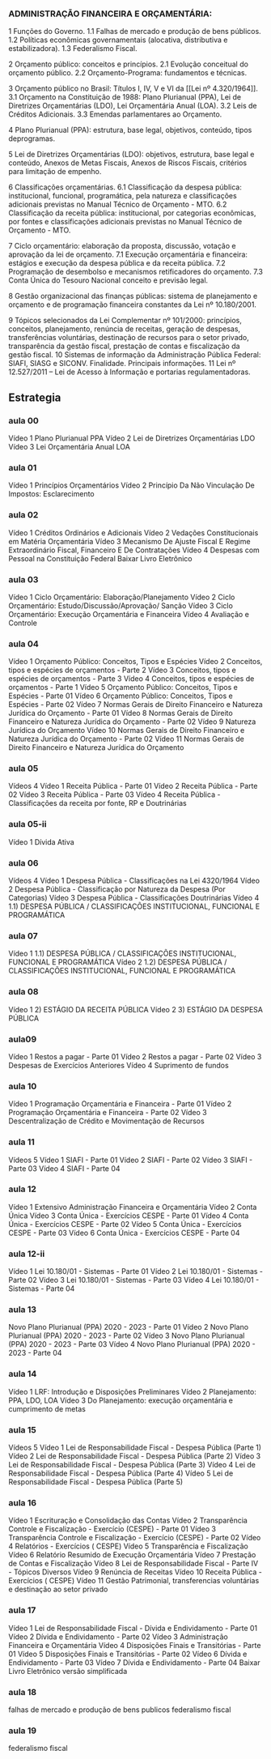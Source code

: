 ### ADMINISTRAÇÃO FINANCEIRA E ORÇAMENTÁRIA: 
1 Funções do Governo. 1.1 Falhas de mercado e produção de bens públicos. 
1.2 Políticas econômicas governamentais (alocativa, distributiva e estabilizadora). 
1.3 Federalismo Fiscal. 

2 Orçamento público: conceitos e princípios. 
2.1 Evolução conceitual do orçamento público. 
2.2 Orçamento-Programa: fundamentos e técnicas. 

3 Orçamento público no Brasil: Títulos I, IV, V e VI da [[Lei nº 4.320/1964]]. 
3.1 Orçamento na Constituição de 1988: Plano Plurianual (PPA), Lei de Diretrizes Orçamentárias (LDO), Lei Orçamentária Anual (LOA). 
3.2 Leis de Créditos Adicionais. 
3.3 Emendas parlamentares ao Orçamento. 

4 Plano Plurianual (PPA): estrutura, base legal, objetivos, conteúdo, tipos deprogramas. 

5 Lei de Diretrizes Orçamentárias (LDO): objetivos, estrutura, base legal e conteúdo, Anexos de Metas Fiscais, Anexos de Riscos Fiscais, critérios para limitação de empenho. 

6 Classificações orçamentárias. 
6.1 Classificação da despesa pública: institucional, funcional, programática, pela natureza e classificações adicionais previstas no Manual Técnico de Orçamento - MTO. 
6.2 Classificação da receita pública: institucional, por categorias econômicas, por fontes e classificações adicionais previstas no Manual Técnico de Orçamento - MTO. 

7 Ciclo orçamentário: elaboração da proposta, discussão, votação e aprovação da lei de orçamento. 
7.1 Execução orçamentária e financeira: estágios e execução da despesa pública e da receita pública. 
7.2 Programação de desembolso e mecanismos retificadores do orçamento. 
7.3 Conta Única do Tesouro Nacional conceito e previsão legal. 

8 Gestão organizacional das finanças públicas: sistema de planejamento e orçamento e de programação financeira constantes da Lei nº 10.180/2001. 

9 Tópicos selecionados da Lei Complementar nº 101/2000: princípios, conceitos, planejamento, renúncia de receitas, geração de despesas, transferências voluntárias, destinação de recursos para o setor privado, transparência da gestão fiscal, prestação de contas e fiscalização da gestão fiscal. 10 Sistemas de informação da Administração Pública Federal: SIAFI, SIASG e SICONV. Finalidade. Principais informações. 11 Lei nº 12.527/2011 – Lei de Acesso à Informação e portarias regulamentadoras.


## Estrategia

### aula 00

Vídeo 1
Plano Plurianual PPA
Vídeo 2
Lei de Diretrizes Orçamentárias LDO
Vídeo 3
Lei Orçamentária Anual LOA

### aula 01

Vídeo 1
Princípios Orçamentários
Vídeo 2
Princípio Da Não Vinculação De Impostos: Esclarecimento

### aula 02

Vídeo 1
Créditos Ordinários e Adicionais
Vídeo 2
Vedações Constitucionais em Matéria Orçamentária
Vídeo 3
Mecanismo De Ajuste Fiscal E Regime Extraordinário Fiscal, Financeiro E De Contratações
Vídeo 4
Despesas com Pessoal na Constituição Federal
Baixar Livro Eletrônico

### aula 03

Vídeo 1
Ciclo Orçamentário: Elaboração/Planejamento
Vídeo 2
Ciclo Orçamentário: Estudo/Discussão/Aprovação/ Sanção
Vídeo 3
Ciclo Orçamentário: Execução Orçamentária e Financeira
Vídeo 4
Avaliação e Controle

### aula 04

Vídeo 1
Orçamento Público: Conceitos, Tipos e Espécies
Vídeo 2
Conceitos, tipos e espécies de orçamentos - Parte 2
Vídeo 3
Conceitos, tipos e espécies de orçamentos - Parte 3
Vídeo 4
Conceitos, tipos e espécies de orçamentos - Parte 1
Vídeo 5
Orçamento Público: Conceitos, Tipos e Espécies - Parte 01
Vídeo 6
Orçamento Público: Conceitos, Tipos e Espécies - Parte 02
Vídeo 7
Normas Gerais de Direito Financeiro e Natureza Jurídica do Orçamento - Parte 01
Vídeo 8
Normas Gerais de Direito Financeiro e Natureza Jurídica do Orçamento - Parte 02
Vídeo 9
Natureza Jurídica do Orçamento
Vídeo 10
Normas Gerais de Direito Financeiro e Natureza Jurídica do Orçamento - Parte 02
Vídeo 11
Normas Gerais de Direito Financeiro e Natureza Jurídica do Orçamento


### aula 05

Vídeos
4
Vídeo 1
Receita Pública - Parte 01
Vídeo 2
Receita Pública - Parte 02
Vídeo 3
Receita Pública - Parte 03
Vídeo 4
Receita Pública - Classificações da receita por fonte, RP e Doutrinárias


### aula 05-ii

Vídeo 1
Dívida Ativa

### aula 06

Vídeos
4
Vídeo 1
Despesa Pública - Classificações na Lei 4320/1964
Vídeo 2
Despesa Pública - Classificação por Natureza da Despesa (Por Categorias)
Vídeo 3
Despesa Pública - Classificações Doutrinárias
Vídeo 4
1.1) DESPESA PÚBLICA / CLASSIFICAÇÕES INSTITUCIONAL, FUNCIONAL E PROGRAMÁTICA


### aula 07


Vídeo 1
1.1) DESPESA PÚBLICA / CLASSIFICAÇÕES INSTITUCIONAL, FUNCIONAL E PROGRAMÁTICA
Vídeo 2
1.2) DESPESA PÚBLICA / CLASSIFICAÇÕES INSTITUCIONAL, FUNCIONAL E PROGRAMÁTICA

### aula 08


Vídeo 1
2) ESTÁGIO DA RECEITA PÚBLICA
Vídeo 2
3) ESTÁGIO DA DESPESA PÚBLICA


### aula09

Vídeo 1
Restos a pagar - Parte 01
Vídeo 2
Restos a pagar - Parte 02
Vídeo 3
Despesas de Exercícios Anteriores
Vídeo 4
Suprimento de fundos

### aula 10

Vídeo 1
Programação Orçamentária e Financeira - Parte 01
Vídeo 2
Programação Orçamentária e Financeira - Parte 02
Vídeo 3
Descentralização de Crédito e Movimentação de Recursos

### aula 11

Vídeos
5
Vídeo 1
SIAFI - Parte 01
Vídeo 2
SIAFI - Parte 02
Vídeo 3
SIAFI - Parte 03
Vídeo 4
SIAFI - Parte 04

### aula 12


Vídeo 1
Extensivo Administração Financeira e Orçamentária
Vídeo 2
Conta Única
Vídeo 3
Conta Única - Exercícios CESPE - Parte 01
Vídeo 4
Conta Única - Exercícios CESPE - Parte 02
Vídeo 5
Conta Única - Exercícios CESPE - Parte 03
Vídeo 6
Conta Única - Exercícios CESPE - Parte 04


### aula 12-ii

Vídeo 1
Lei 10.180/01 - Sistemas - Parte 01
Vídeo 2
Lei 10.180/01 - Sistemas - Parte 02
Vídeo 3
Lei 10.180/01 - Sistemas - Parte 03
Vídeo 4
Lei 10.180/01 - Sistemas - Parte 04

### aula 13

Novo Plano Plurianual (PPA) 2020 - 2023 - Parte 01
Vídeo 2
Novo Plano Plurianual (PPA) 2020 - 2023 - Parte 02
Vídeo 3
Novo Plano Plurianual (PPA) 2020 - 2023 - Parte 03
Vídeo 4
Novo Plano Plurianual (PPA) 2020 - 2023 - Parte 04

### aula 14

Vídeo 1
LRF: Introdução e Disposições Preliminares
Vídeo 2
Planejamento: PPA, LDO, LOA
Vídeo 3
Do Planejamento: execução orçamentária e cumprimento de metas

### aula 15

Vídeos
5
Vídeo 1
Lei de Responsabilidade Fiscal - Despesa Pública (Parte 1)
Vídeo 2
Lei de Responsabilidade Fiscal - Despesa Pública (Parte 2)
Vídeo 3
Lei de Responsabilidade Fiscal - Despesa Pública (Parte 3)
Vídeo 4
Lei de Responsabilidade Fiscal - Despesa Pública (Parte 4)
Vídeo 5
Lei de Responsabilidade Fiscal - Despesa Pública (Parte 5)


### aula 16

Vídeo 1
Escrituração e Consolidação das Contas
Vídeo 2
Transparência Controle e Fiscalização - Exercício (CESPE) - Parte 01
Vídeo 3
Transparência Controle e Fiscalização - Exercício (CESPE) - Parte 02
Vídeo 4
Relatórios - Exercícios ( CESPE)
Vídeo 5
Transparência e Fiscalização
Vídeo 6
Relatório Resumido de Execução Orçamentária
Vídeo 7
Prestação de Contas e Fiscalização
Vídeo 8
Lei de Responsabilidade Fiscal - Parte IV - Tópicos Diversos
Vídeo 9
Renúncia de Receitas
Vídeo 10
Receita Pública - Exercícios ( CESPE)
Vídeo 11
Gestão Patrimonial, transferencias voluntárias e destinação ao setor privado


### aula 17

Vídeo 1
Lei de Responsabilidade Fiscal - Dívida e Endividamento - Parte 01
Vídeo 2
Dívida e Endividamento - Parte 02
Vídeo 3
Administração Financeira e Orçamentária
Vídeo 4
Disposições Finais e Transitórias - Parte 01
Vídeo 5
Disposições Finais e Transitórias - Parte 02
Vídeo 6
Dívida e Endividamento - Parte 03
Vídeo 7
Dívida e Endividamento - Parte 04
Baixar Livro Eletrônico
versão simplificada

### aula 18

falhas de mercado e produção de bens publicos
federalismo fiscal

### aula 19
federalismo fiscal
